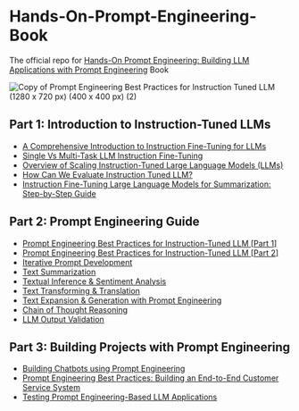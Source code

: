 # Hands-On-Prompt-Engineering-Book
The official repo for [Hands-On Prompt Engineering: Building LLM Applications with Prompt Engineering](https://youssefhosni.gumroad.com/l/xsmguv?layout=profile) Book

![Copy of Prompt Engineering Best Practices for Instruction Tuned LLM (1280 x 720 px) (400 x 400 px) (2)](https://github.com/user-attachments/assets/2507ebbe-f644-45cf-8059-9fd8cf7e1e5e)

## Part 1: Introduction to Instruction-Tuned LLMs ##
* [A Comprehensive Introduction to Instruction Fine-Tuning for LLMs]()
* [Single Vs Multi-Task LLM Instruction Fine-Tuning	]()
* [Overview of Scaling Instruction-Tuned Large Language Models (LLMs)	]()
* [How Can We Evaluate Instruction Tuned LLM?	]()
* [Instruction Fine-Tuning Large Language Models for Summarization: Step-by-Step Guide]()

## Part 2: Prompt Engineering Guide ##
* [Prompt Engineering Best Practices for Instruction-Tuned LLM [Part 1]]()
* [Prompt Engineering Best Practices for Instruction-Tuned LLM [Part 2]]()
* [Iterative Prompt Development]()
* [Text Summarization]()
* [Textual Inference & Sentiment Analysis]()
* [Text Transforming & Translation]()
* [Text Expansion & Generation with Prompt Engineering]()
* [Chain of Thought Reasoning]()
* [LLM Output Validation]()

## Part 3: Building Projects with Prompt Engineering ##
* [Building Chatbots using Prompt Engineering]()
* [Prompt Engineering Best Practices: Building an End-to-End Customer Service System]()
* [Testing Prompt Engineering-Based LLM Applications]()
